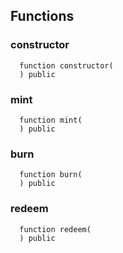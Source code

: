


## Functions
### constructor
```solidity
  function constructor(
  ) public
```




### mint
```solidity
  function mint(
  ) public
```




### burn
```solidity
  function burn(
  ) public
```




### redeem
```solidity
  function redeem(
  ) public
```




